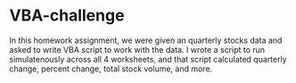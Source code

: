 # VBA-challenge
In this homework assignment, we were given an quarterly stocks data and asked to write VBA script to work with the data. I wrote a script to run simulatenously across all 4 worksheets, and that script calculated quarterly change, percent change, total stock volume, and more.
